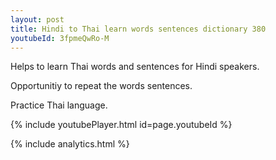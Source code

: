 ```yaml
---
layout: post
title: Hindi to Thai learn words sentences dictionary 380 
youtubeId: 3fpmeQwRo-M
---
```

 
 
Helps to learn Thai words and sentences for Hindi speakers.

Opportunitiy to repeat the words sentences. 

Practice Thai language. 
 
{% include youtubePlayer.html id=page.youtubeId %}
 
 
{% include analytics.html %}